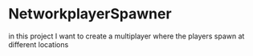# NetworkplayerSpawner
in this project I want to create a multiplayer where the players spawn at different locations
